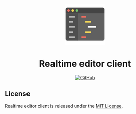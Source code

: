 <p align="center">
  <img src="./assets/logo.png" alt="Realtime editor client logo" width="128" height="128">
  <h1 align="center">Realtime editor client</h1>
</p>
<p align="center">
    <a aria-label="License" href="https://github.com/UrijHoruzij/realtime-editor-client/blob/master/LICENSE">
      <img alt="GitHub" src="https://img.shields.io/github/license/UrijHoruzij/realtime-editor-client?color=efd358">
    </a>
  </p>

## License

Realtime editor client is released under the [MIT License](https://github.com/UrijHoruzij/realtime-editor-client/blob/master/LICENSE).
